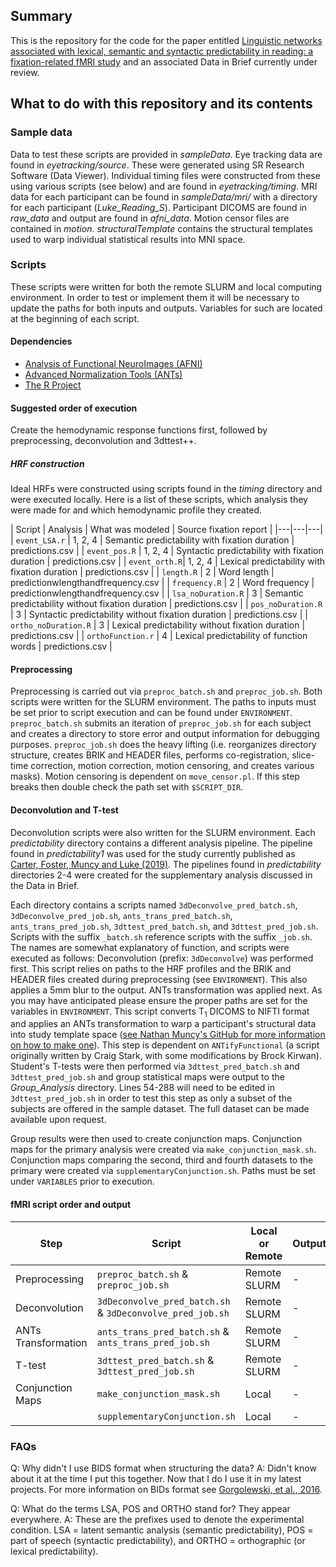 ## Summary
This is the repository for the code for the paper entitled [Linguistic networks associated with lexical, semantic and syntactic predictability in reading: a fixation-related fMRI study](https://doi.org/10.1016/j.neuroimage.2019.01.018) and an associated Data in Brief currently under review.

## What to do with this repository and its contents

### Sample data
Data to test these scripts are provided in *sampleData*. Eye tracking data are found in *eyetracking/source*. These were generated using SR Research Software (Data Viewer). Individual timing files were constructed from these using various scripts (see below) and are found in *eyetracking/timing*. MRI data for each participant can be found in *sampleData/mri/* with a directory for each participant (*Luke_Reading_S*). Participant DICOMS are found in *raw_data* and output are found in *afni_data*. Motion censor files are contained in *motion*. *structuralTemplate* contains the structural templates used to warp individual statistical results into MNI space.

### Scripts
These scripts were written for both the remote SLURM and local computing environment. In order to test or implement them it will be necessary to update the paths for both inputs and outputs. Variables for such are located at the beginning of each script.

#### Dependencies
<ul>
	<li><a href="https://afni.nimh.nih.gov">Analysis of Functional NeuroImages (AFNI)</a></li>
	<li><a href="http://stnava.github.io/ANTs/">Advanced Normalization Tools (ANTs)</a></li>
	<li><a href="https://www.r-project.org">The R Project</a></li>
</ul>

#### Suggested order of execution
Create the hemodynamic response functions first, followed by preprocessing, deconvolution and 3dttest++. 

##### HRF construction
Ideal HRFs were constructed using scripts found in the *timing* directory and were executed locally. Here is a list of these scripts, which analysis they were made for and which hemodynamic profile they created.

| Script | Analysis | What was modeled | Source fixation report |
|---|---|---|
| `event_LSA.r` | 1, 2, 4 | Semantic predictability with fixation duration | predictions.csv |
| `event_pos.R` | 1, 2, 4 | Syntactic predictability with fixation duration | predictions.csv |
| `event_orth.R`| 1, 2, 4 | Lexical predictability with fixation duration | predictions.csv |
| `length.R` | 2 | Word length | predictionwlengthandfrequency.csv |
| `frequency.R` | 2 | Word frequency | predictionwlengthandfrequency.csv |
| `lsa_noDuration.R` | 3 | Semantic predictability without fixation duration | predictions.csv |
| `pos_noDuration.R` | 3 | Syntactic predictability without fixation duration | predictions.csv |
| `ortho_noDuration.R` | 3 | Lexical predictability without fixation duration | predictions.csv |
| `orthoFunction.r` | 4 | Lexical predictability of function words | predictions.csv |

#### Preprocessing
Preprocessing is carried out via `preproc_batch.sh` and `preproc_job.sh`. Both scripts were written for the SLURM environment. The paths to inputs must be set prior to script execution and can be found under `ENVIRONMENT`. `preproc_batch.sh` submits an iteration of `preproc_job.sh` for each subject and creates a directory to store error and output information for debugging purposes. `preproc_job.sh` does the heavy lifting (i.e. reorganizes directory structure, creates BRIK and HEADER files, performs co-registration, slice-time correction, motion correction, motion censoring, and creates various masks). Motion censoring is dependent on `move_censor.pl`. If this step breaks then double check the path set with `$SCRIPT_DIR`.

#### Deconvolution and T-test
Deconvolution scripts were also written for the SLURM environment. Each *predictability* directory contains a different analysis pipeline. The pipeline found in *predictability1* was used for the study currently published as [Carter, Foster, Muncy and Luke (2019)](https://doi.org/10.1016/j.neuroimage.2019.01.018). The pipelines found in *predictability* directories 2-4 were created for the supplementary analysis discussed in the Data in Brief. 

Each directory contains a scripts named `3dDeconvolve_pred_batch.sh`, `3dDeconvolve_pred_job.sh`, `ants_trans_pred_batch.sh`, `ants_trans_pred_job.sh`, `3dttest_pred_batch.sh`, and `3dttest_pred_job.sh`. Scripts with the suffix `_batch.sh` reference scripts with the suffix `_job.sh`. The names are somewhat explanatory of function, and scripts were executed as follows: Deconvolution (prefix: `3dDeconvolve`) was performed first. This script relies on paths to the HRF profiles and the BRIK and HEADER files created during preprocessing (see `ENVIRONMENT`). This also applies a 5mm blur to the output. ANTs transformation was applied next. As you may have anticipated please ensure the proper paths are set for the variables in `ENVIRONMENT`. This script converts T<sub>1</sub> DICOMS to NIFTI format and applies an ANTs transformation to warp a participant's structural data into study template space ([see Nathan Muncy's GitHub for more information on how to make one](https://github.com/nmuncy/Linguistics)). This step is dependent on `ANTifyFunctional` (a script originally written by Craig Stark, with some modifications by Brock Kirwan). Student's T-tests were then performed via `3dttest_pred_batch.sh` and `3dttest_pred_job.sh` and group statistical maps were output to the *Group_Analysis* directory. Lines 54-288 will need to be edited in `3dttest_pred_job.sh` in order to test this step as only a subset of the subjects are offered in the sample dataset. The full dataset can be made available upon request.

Group results were then used to create conjunction maps. Conjunction maps for the primary analysis were created via `make_conjunction_mask.sh`. Conjunction maps comparing the second, third and fourth datasets to the primary were created via `supplementaryConjunction.sh`. Paths must be set under `VARIABLES` prior to execution.

#### fMRI script order and output

| Step | Script | Local or Remote | Output |
|------|--------|-----------------|--------|
| Preprocessing | `preproc_batch.sh` & `preproc_job.sh` | Remote SLURM | - |
| Deconvolution | `3dDeconvolve_pred_batch.sh` & `3dDeconvolve_pred_job.sh` | Remote SLURM | - |
| ANTs Transformation | `ants_trans_pred_batch.sh` & `ants_trans_pred_job.sh` | Remote SLURM | - |
| T-test | `3dttest_pred_batch.sh` & `3dttest_pred_job.sh` | Remote SLURM | - |
| Conjunction Maps | `make_conjunction_mask.sh` | Local | - |
|  | `supplementaryConjunction.sh` | Local | - |

### FAQs

Q: Why didn't I use BIDS format when structuring the data?
A: Didn't know about it at the time I put this together. Now that I do I use it in my latest projects. For more information on BIDs format see [Gorgolewski, et al., 2016](https://www.nature.com/articles/sdata201644).

Q: What do the terms LSA, POS and ORTHO stand for? They appear everywhere.
A: These are the prefixes used to denote the experimental condition. LSA = latent semantic analysis (semantic predictability), POS = part of speech (syntactic predictability), and ORTHO = orthographic (or lexical predictability).